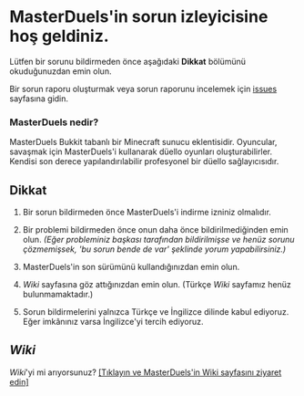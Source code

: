 # MasterDuels'in sorun izleyicisine hoş geldiniz. 
Lütfen bir sorunu bildirmeden önce aşağıdaki **Dikkat** bölümünü okuduğunuzdan emin olun.

Bir sorun raporu oluşturmak veya sorun raporunu incelemek için [issues](https://github.com/Obliviated/MasterDuels-Issues/issues) sayfasına gidin.

### MasterDuels nedir?
MasterDuels Bukkit tabanlı bir Minecraft sunucu eklentisidir. Oyuncular, savaşmak için MasterDuels'i kullanarak düello oyunları oluşturabilirler. Kendisi son derece yapılandırılabilir profesyonel bir düello sağlayıcısıdır.

## Dikkat

1) Bir sorun bildirmeden önce MasterDuels'i indirme izniniz olmalıdır.

2) Bir problemi bildirmeden önce onun daha önce bildirilmediğinden emin olun. *(Eğer probleminiz başkası tarafından bildirilmişse ve henüz sorunu çözmemişsek, 'bu sorun bende de var' şeklinde yorum yapabilirsiniz.)*

3) MasterDuels'in son sürümünü kullandığınızdan emin olun.

4) *Wiki* sayfasına göz attığınızdan emin olun. (Türkçe *Wiki* sayfamız henüz bulunmamaktadır.)

5) Sorun bildirmelerini yalnızca Türkçe ve İngilizce dilinde kabul ediyoruz. Eğer imkânınız varsa İngilizce'yi tercih ediyoruz.   

## *Wiki*
*Wiki*'yi mi arıyorsunuz?
[\[Tıklayın ve MasterDuels'in Wiki sayfasını ziyaret edin\]](https://mrobliviate.gitbook.io/masterduels-wiki-1/)
